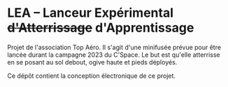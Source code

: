 # LEA – Lanceur Expérimental ~~d'Atterrissage~~ d'Apprentissage

Projet de l'association Top Aéro. Il s'agit d'une minifusée prévue pour être lancée durant la campagne 2023 du C'Space. Le but est qu'elle atterrisse en se posant au sol debout, ogive haute et pieds déployés.

Ce dépôt contient la conception électronique de ce projet.
